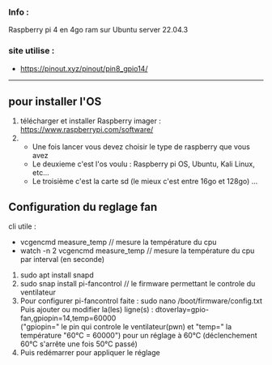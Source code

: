 ### Info :
Raspberry pi 4 en 4go ram sur Ubuntu server 22.04.3

### site utilise :
- https://pinout.xyz/pinout/pin8_gpio14/

---
## pour installer l'OS
1. télécharger et installer Raspberry imager : https://www.raspberrypi.com/software/
2.  - Une fois lancer vous devez choisir le type de raspberry que vous avez
    - Le deuxieme c'est l'os voulu : Raspberry pi OS, Ubuntu, Kali Linux, etc...
    - Le troisième c'est la carte sd (le mieux c'est entre 16go et 128go)
...



## Configuration du reglage fan
cli utile :
- vcgencmd measure_temp    // mesure la température du cpu
- watch -n 2 vcgencmd measure_temp // mesure la température du cpu par interval (en seconde)

1. sudo apt install snapd
2. sudo snap install pi-fancontrol      // le firmware permettant le controle du ventilateur
3. Pour configurer pi-fancontrol faite : sudo nano /boot/firmware/config.txt
    Puis ajouter ou modifier la(les) ligne(s) : dtoverlay=gpio-fan,gpiopin=14,temp=60000  
    ("gpiopin=" le pin qui controle le ventilateur(pwn) et "temp=" la température "60°C = 60000")
    pour un réglage à 60°C (déclenchement 60°C s'arrête une fois 50°C passé)
4. Puis redémarrer pour appliquer le réglage
